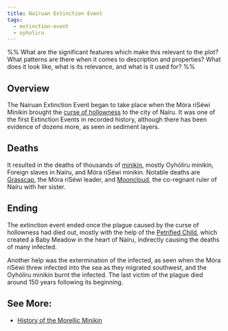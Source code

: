 ```yaml
---
title: Naíruan Extinction Event
tags:
  - extinction-event
  - oyholiru
---
```

%%
What are the significant features which make this relevant to the plot?
What patterns are there when it comes to description and properties?
What does it look like, what is its relevance, and what is it used for?
%%

## Overview
The Naíruan Extinction Event began to take place when the Móra riSéwi Minikin brought the [curse of hollowness](phenomena/curses/hollowness) to the city of Naíru. It was one of the first Extinction Events in recorded history, although there has been evidence of dozens more, as seen in sediment layers.

## Deaths
It resulted in the deaths of thousands of [minikin](species/fauna/minikin.md), mostly Oyhóliru minikin, Foreign slaves in Naíru, and Móra riSéwi minikin. Notable deaths are [Grasscap](characters/grasscap.md), the Móra riSéwi leader, and [Mooncloud](characters/mooncloud.md), the co-regnant ruler of Naíru with her sister.

## Ending
The extinction event ended once the plague caused by the curse of hollowness had died out, mostly with the help of the [Petrified Child](deities/the-petrified-child.md), which created a Baby Meadow in the heart of Naíru, indirectly causing the deaths of many infected.

Another help was the extermination of the infected, as seen when the Móra riSéwi threw infected into the sea as they migrated southwest, and the Oyhóliru minikin burnt the infected. The last victim of the plague died around 150 years following its beginning.

## See More:
- [History of the Morellic Minikin](lore/morellic-history.md)